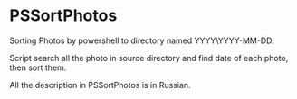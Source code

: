 # PSSortPhotos

Sorting Photos  by powershell to directory named YYYY\YYYY-MM-DD.

Script search all the photo in source directory and find date of each photo, then sort them.

All the description in PSSortPhotos is in Russian.
